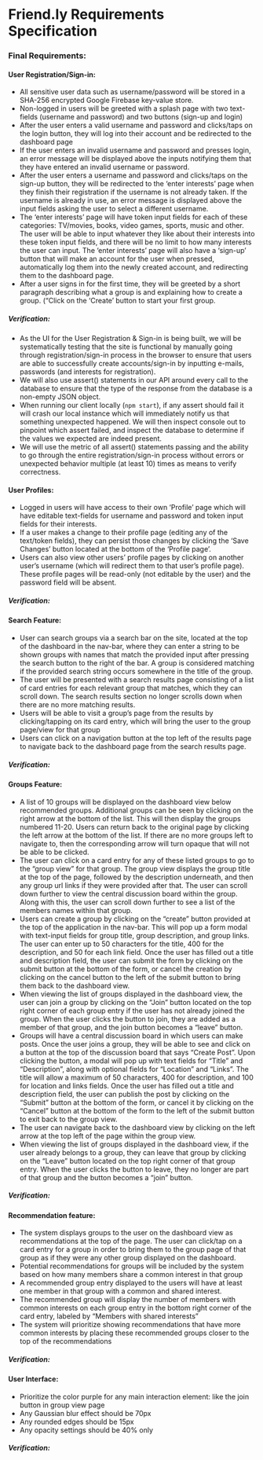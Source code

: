 # Friend.ly Requirements Specification

### Final Requirements:

#### User Registration/Sign-in:

* All sensitive user data such as username/password will be stored in a SHA-256 encrypted Google Firebase key-value store.
* Non-logged in users will be greeted with a splash page with two text-fields (username and password) and two buttons (sign-up and login)
* After the user enters a valid username and password and clicks/taps on the login button, they will log into their account and be redirected to the dashboard page
* If the user enters an invalid username and password and presses login, an error message will be displayed above the inputs notifying them that they have entered an invalid username or password.
* After the user enters a username and password and clicks/taps on the sign-up button, they will be redirected to the ‘enter interests’ page when they finish their registration if the username is not already taken. If the username is already in use, an error message is displayed above the input fields asking the user to select a different username.
* The ‘enter interests’ page will have token input fields for each of these categories: TV/movies, books, video games, sports, music and other. The user will be able to input whatever they like about their interests into these token input fields, and there will be no limit to how many interests the user can input. The ‘enter interests’ page will also have a ‘sign-up’ button that will make an account for the user when pressed, automatically log them into the newly created account, and redirecting them to the dashboard page.
* After a user signs in for the first time, they will be greeted by a short paragraph describing what a group is and explaining how to create a group. (“Click on the ‘Create’ button to start your first group.

##### Verification:
* As the UI for the User Registration & Sign-in is being built, we will be systematically testing that the site is functional by manually going through registration/sign-in process in the browser to ensure that users are able to successfully create accounts/sign-in by inputting e-mails, passwords (and interests for registration).
* We will also use assert() statements in our API around every call to the database to ensure that the type of the response from the database is a non-empty JSON object.
* When running our client locally (`npm start`), if any assert should fail it will crash our local instance which will immediately notify us that something unexpected happened. We will then inspect console out to pinpoint which assert failed, and inspect the database to determine if the values we expected are indeed present.
* We will use the metric of all assert() statements passing and the ability to go through the entire registration/sign-in process without errors or unexpected behavior multiple (at least 10) times as means to verify correctness.

#### User Profiles:

* Logged in users will have access to their own ‘Profile’ page which will have editable text-fields for username and password and token input fields for their interests.
* If a user makes a change to their profile page (editing any of the text/token fields), they can persist those changes by clicking the ‘Save Changes’ button located at the bottom of the ‘Profile page’.
* Users can also view other users’ profile pages by clicking on another user’s username (which will redirect them to that user’s profile page). These profile pages will be read-only (not editable by the user) and the password field will be absent.

##### Verification:

#### Search Feature:

* User can search groups via a search bar on the site, located at the top of the dashboard in the nav-bar, where they can enter a string to be shown groups with names that match the provided input after pressing the search button to the right of the bar. A group is considered matching if the provided search string occurs somewhere in the title of the group.
* The user will be presented with a search results page consisting of a list of card entries for each relevant group that matches, which they can scroll down. The search results section no longer scrolls down when there are no more matching results.
* Users will be able to visit a group’s page from the results by clicking/tapping on its card entry, which will bring the user to the group page/view for that group
* Users can click on a navigation button at the top left of the results page to navigate back to the dashboard page from the search results page.

##### Verification:

#### Groups Feature:
* A list of 10 groups will be displayed on the dashboard view below recommended groups. Additional groups can be seen by clicking on the right arrow at the bottom of the list. This will then display the groups numbered 11-20. Users can return back to the original page by clicking the left arrow at the bottom of the list. If there are no more groups left to navigate to, then the corresponding arrow will turn opaque that will not be able to be clicked. 
* The user can click on a card entry for any of these listed groups to go to the “group view” for that group. The group view displays the group title at the top of the page, followed by the description underneath, and then any group url links if they were provided after that. The user can scroll down further to view the central discussion board within the group. Along with this, the user can scroll down further to see a list of the members names within that group.
* Users can create a group by clicking on the “create” button provided at the top of the application in the nav-bar. This will pop up a form modal with text-input fields for group title, group description, and group links. The user can enter up to 50 characters for the title, 400 for the description, and 50 for each link field. Once the user has filled out a title and description field, the user can submit the form by clicking on the submit button at the bottom of the form, or cancel the creation by clicking on the cancel button to the left of the submit button to bring them back to the dashboard view.
* When viewing the list of groups displayed in the dashboard view, the user can join a group by clicking on the “Join” button located on the top right corner of each group entry if the user has not already joined the group. When the user clicks the button to join, they are added as a member of that group, and the join button becomes a “leave” button.
* Groups will have a central discussion board in which users can make posts. Once the user joins a group, they will be able to see and click on a button at the top of the discussion board that says “Create Post”. Upon clicking the button, a modal will pop up with text fields for “Title” and “Description”, along with optional fields for “Location” and “Links”. The title will allow a maximum of 50 characters, 400 for description, and 100 for location and links fields. Once the user has filled out a title and description field, the user can publish the post by clicking on the “Submit” button at the bottom of the form, or cancel it by clicking on the “Cancel” button at the bottom of the form to the left of the submit button to exit back to the group view.
* The user can navigate back to the dashboard view by clicking on the left arrow at the top left of the page within the group view. 
* When viewing the list of groups displayed in the dashboard view, if the user already belongs to a group, they can leave that group by clicking on the “Leave” button located on the top right corner of that group entry. When the user clicks the button to leave, they no longer are part of that group and the button becomes a “join” button.

##### Verification:

#### Recommendation feature:

* The system displays groups to the user on the dashboard view as recommendations at the top of the page. The user can click/tap on a card entry for a group in order to bring them to the group page of that group as if they were any other group displayed on the dashboard.
* Potential recommendations for groups will be included by the system based on how many members share a common interest in that group
* A recommended group entry displayed to the users will have at least one member in that group with a common and shared interest. 
* The recommended group will display the number of members with common interests on each group entry in the bottom right corner of the card entry, labeled by “Members with shared interests”
* The system will prioritize showing recommendations that have more common interests by placing these recommended groups closer to the top of the recommendations

##### Verification:

#### User Interface:
* Prioritize the color purple for any main interaction element: like the join button in group view page
* Any Gaussian blur effect should be 70px
* Any rounded edges should be 15px
* Any opacity settings should be 40% only

##### Verification:

